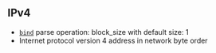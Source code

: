 ## IPv4

- [`bind`](bind.md) parse operation: block_size with default size: 1
- Internet protocol version 4 address in network byte order